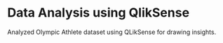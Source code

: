 # Data Analysis using QlikSense

Analyzed Olympic Athlete dataset using QLikSense for drawing insights.
